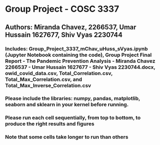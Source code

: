 # Group Project - COSC 3337
## Authors: Miranda Chavez, 2266537, Umar Hussain 1627677, Shiv Vyas 2230744
### Includes: Group_Project_3337_mChav_uHuss_sVyas.ipynb (Jupyter Notebook containing the code), Group Project Final Report - The Pandemic Prevention Analysis - Miranda Chavez 2266537 - Umar Hussain 1627677 - Shiv Vyas 2230744.docx, owid_covid_data.csv, Total_Correlation.csv, Total_Max_Correlation.csv, and Total_Max_Inverse_Correlation.csv
### Please include the libraries: numpy, pandas, matplotlib, seaborn and sklearn in your kernel before running.
### Please run each cell sequentially, from top to bottom, to produce the right results and figures
### Note that some cells take longer to run than others